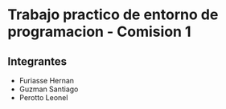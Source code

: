 # Trabajo practico de entorno de programacion - Comision 1
## Integrantes
- Furiasse Hernan
- Guzman Santiago
- Perotto Leonel
